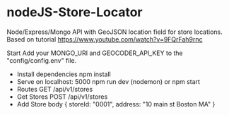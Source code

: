 # nodeJS-Store-Locator
Node/Express/Mongo API with GeoJSON location field for store locations. Based on tutorial https://www.youtube.com/watch?v=9FQrFah9rnc

Start 
Add your MONGO_URI and GEOCODER_API_KEY to the "config/config.env" file.  
- Install dependencies npm install  
- Serve on localhost: 5000 npm run dev (nodemon) or npm start  
- Routes GET    /api/v1/stores 
- Get Stores  POST   /api/v1/stores 
- Add Store body { storeId: "0001", address: "10 main st Boston MA" }
